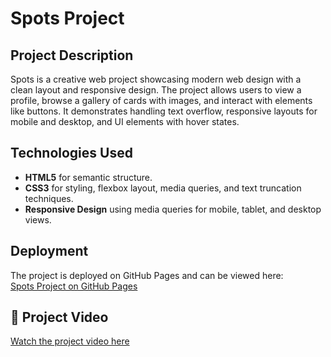 # Spots Project

## Project Description

Spots is a creative web project showcasing modern web design with a clean layout and responsive design. The project allows users to view a profile, browse a gallery of cards with images, and interact with elements like buttons. It demonstrates handling text overflow, responsive layouts for mobile and desktop, and UI elements with hover states.

## Technologies Used

- **HTML5** for semantic structure.
- **CSS3** for styling, flexbox layout, media queries, and text truncation techniques.
- **Responsive Design** using media queries for mobile, tablet, and desktop views.

## Deployment

The project is deployed on GitHub Pages and can be viewed here:  
[Spots Project on GitHub Pages](https://hp1687.github.io/se_project_spots/)

## 🎥 Project Video

[Watch the project video here](https://drive.google.com/file/d/11Kj1ZLsb2NzVumZWNFshFuTSIB7TEPQS/view?usp=drive_link)

